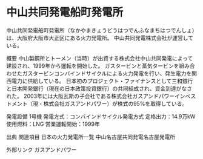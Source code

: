 # 中山共同発電船町発電所

中山共同発電船町発電所（なかやまきょうどうはつでんふなまちはつでんしょ）は、大阪府大阪市大正区にある火力発電所。
中山共同発電株式会社が運営している。

概要
中山製鋼所とトーメン（当時）が出資する株式会社中山共同発電によって建設され、1999年から運転を開始した。
ガスタービンと蒸気タービンを組み合わせたガスタービンコンバインドサイクルによる火力発電を行い、発生電力を関西電力に供給している。
日本初のプロジェクト・ファイナンスとして三和銀行と日本開発銀行（現在の日本政策投資銀行）の共同組成され、資金到達がなされた。
2003年には大阪瓦斯の子会社である株式会社ガスアンドパワーインベストメント（現・株式会社ガスアンドパワー）が株式の95%を取得している。

発電設備
1号機
発電方式：コンバインドサイクル発電方式
定格出力：14.9万kW
使用燃料：LNG
営業運転開始：1999年

出典
関連項目
日本の火力発電所一覧
中山名古屋共同発電名古屋発電所

外部リンク
ガスアンドパワー